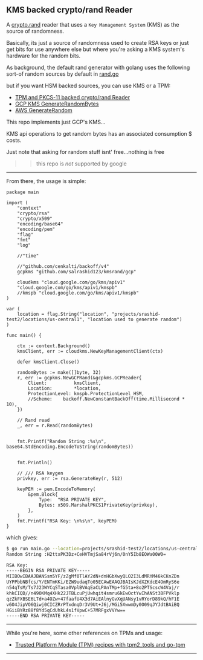 ## KMS backed crypto/rand Reader   

A [crypto.rand](https://pkg.go.dev/crypto/rand) reader that uses a `Key Management System` (KMS) as the source of randomness.

Basically, its just a source of randomness used to create RSA keys or just get bits for use anywhere else but where you're asking a KMS system's hardware for the random bits.

As background, the default rand generator with golang uses the following sort-of random sources by default in [rand.go](https://go.dev/src/crypto/rand/rand.go)

but if you want HSM backed sources, you can use KMS or a TPM:

- [TPM and PKCS-11 backed crypto/rand Reader](https://github.com/salrashid123/tpmrand)
- [GCP KMS GenerateRandomBytes](https://cloud.google.com/kms/docs/samples/kms-generate-random-bytes)
- [AWS GenerateRandom](https://docs.aws.amazon.com/kms/latest/APIReference/API_GenerateRandom.html)

This repo implements just GCP's KMS...

KMS api operations to get random bytes has an associated consumption $ costs.

Just note that asking for random stuff isnt' free...nothing is free

>> this repo is *not* supported by google

---

From there, the usage is simple:

```golang
package main

import (
	"context"
	"crypto/rsa"
	"crypto/x509"
	"encoding/base64"
	"encoding/pem"
	"flag"
	"fmt"
	"log"

	//"time"

	//"github.com/cenkalti/backoff/v4"
	gcpkms "github.com/salrashid123/kmsrand/gcp"

	cloudkms "cloud.google.com/go/kms/apiv1"
	"cloud.google.com/go/kms/apiv1/kmspb"
	//kmspb "cloud.google.com/go/kms/apiv1/kmspb"
)

var (
	location = flag.String("location", "projects/srashid-test2/locations/us-central1", "location used to generate random")
)

func main() {

	ctx := context.Background()
	kmsClient, err := cloudkms.NewKeyManagementClient(ctx)

	defer kmsClient.Close()

	randomBytes := make([]byte, 32)
	r, err := gcpkms.NewGCPRand(&gcpkms.GCPReader{
		Client:          kmsClient,
		Location:        *location,
		ProtectionLevel: kmspb.ProtectionLevel_HSM,
		//Scheme:    backoff.NewConstantBackOff(time.Millisecond * 10),
	})

	// Rand read
	_, err = r.Read(randomBytes)


	fmt.Printf("Random String :%s\n", base64.StdEncoding.EncodeToString(randomBytes))


	fmt.Println()

	// /// RSA keygen
	privkey, err := rsa.GenerateKey(r, 512)

	keyPEM := pem.EncodeToMemory(
		&pem.Block{
			Type:  "RSA PRIVATE KEY",
			Bytes: x509.MarshalPKCS1PrivateKey(privkey),
		},
	)
	fmt.Printf("RSA Key: \n%s\n", keyPEM)
}
```

which gives:

```bash
$ go run main.go --location=projects/srashid-test2/locations/us-central1
Random String :H2ttxPK3Dz+CeHVTmjSa84rVj6n/0nY5Ib8EOWa00W0=

RSA Key: 
-----BEGIN RSA PRIVATE KEY-----
MIIBOwIBAAJBANSsm5YF/zZgMf0TlAY2dN+dnHGbXwyQLO2I3LdMRYM46kCKnZDn
UYPPbbNBfcs/Y/ENTmKKi/EZW9udaqTo05ECAwEAAQJBAIsKJdXZKdcE4OmRyS6e
n54qTsM/Ts7J23WYCqSTasa0VplBVAqEaCLPAnTMp+fG5ta+8o2PTScscW4Vaj/r
khkCIQD//n49OKMq4XHk22JTBLcuPjUwhqit4smru6kEwOctYwIhANSt3BFPVklp
qzZkFXBSE6LTd+a4OZw+47faafU4X3d7AiEAlnyGvXqUANsy1vRYorD89kQ/hF1E
v6O4JipVO6Qiwj0CICZRrPTxdnqDr3V9Ut+J6j/MGi5XwwmDy0O09qJYJdtBAiBQ
HGiiBYRz88f8Yd5qCdUhkL4s1fVpwC+57MRFgxVVYw==
-----END RSA PRIVATE KEY-----
```

---

While you're here, some other references on TPMs and usage:

* [Trusted Platform Module (TPM) recipes with tpm2_tools and go-tpm](https://github.com/salrashid123/tpm2)

---
